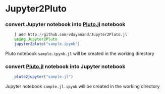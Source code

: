 # Jupyter2Pluto
### convert Jupyter notebook into [Pluto.jl](https://github.com/fonsp/Pluto.jl) notebook

``` julia
    ] add http://github.com/vdayanand/Jupyter2Pluto.jl
    using Jupyter2Pluto
    jupyter2pluto("sample.ipynb")
```
Pluto notebook `sample.ipynb.jl` will be created in the working directory

### convert [Pluto.jl](https://github.com/fonsp/Pluto.jl) notebook into Jupyter notebook
``` julia
    pluto2jupyter("sample.jl")
```
Jupyter notebook `sample.jl.ipynb` will be created in the working directory
